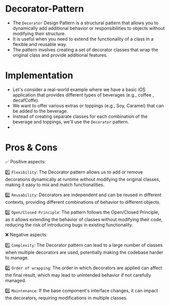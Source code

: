 # Decorator-Pattern

- The `Decorator` Design Pattern is a structural pattern that allows you to dynamically add additional behavior or responsibilities to objects without modifying their structure.
- It is useful when you need to extend the functionality of a class in a flexible and reusable way.
- The pattern involves creating a set of decorator classes that wrap the original class and provide additional features.

# Implementation

- Let's consider a real-world example where we have a basic iOS application that provides different types of beverages (e.g., coffee , decafCoffe).
- We want to offer various extras or toppings (e.g., Soy, Caramel) that can be added to the beverage.
- Instead of creating separate classes for each combination of the beverage and toppings, we'll use the `Decorator` pattern.
- 
# Pros & Cons

✅ Positive aspects:

1️⃣ `Flexibility`: The Decorator pattern allows us to add or remove decorations dynamically at runtime without modifying the original classes, making it easy to mix and match functionalities.

2️⃣ `Reusability`: Decorators are independent and can be reused in different contexts, providing different combinations of behavior to different objects.

3️⃣ `Open/Closed Principle`: The pattern follows the Open/Closed Principle, as it allows extending the behavior of classes without modifying their code, reducing the risk of introducing bugs in existing functionality.

❌ Negative aspects:

1️⃣ `Complexity`: The Decorator pattern can lead to a large number of classes when multiple decorators are used, potentially making the codebase harder to manage.

2️⃣ `Order of wrapping`: The order in which decorators are applied can affect the final result, which may lead to unintended behavior if not carefully managed.

3️⃣ `Maintenance`: If the base component's interface changes, it can impact the decorators, requiring modifications in multiple classes.
